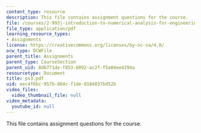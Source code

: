 ```yaml
---
content_type: resource
description: This file contains assignment questions for the course.
file: /courses/2-993j-introduction-to-numerical-analysis-for-engineering-13-002j-spring-2005/eec4f6bc957b864cf1de0184037bd52b_ps3.pdf
file_type: application/pdf
learning_resource_types:
- Assignments
license: https://creativecommons.org/licenses/by-nc-sa/4.0/
ocw_type: OCWFile
parent_title: Assignments
parent_type: CourseSection
parent_uid: 8d6771de-f853-6092-ac2f-f5a04ee4294a
resourcetype: Document
title: ps3.pdf
uid: eec4f6bc-957b-864c-f1de-0184037bd52b
video_files:
  video_thumbnail_file: null
video_metadata:
  youtube_id: null
---
```

This file contains assignment questions for the course.
